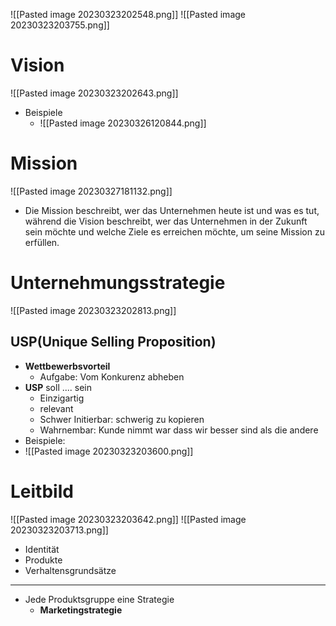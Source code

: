 ![[Pasted image 20230323202548.png]]
![[Pasted image 20230323203755.png]]
# Vision
![[Pasted image 20230323202643.png]]
- Beispiele
	- ![[Pasted image 20230326120844.png]]
# Mission
![[Pasted image 20230327181132.png]]
- Die Mission beschreibt, wer das Unternehmen heute ist und was es tut, während die Vision beschreibt, wer das Unternehmen in der Zukunft sein möchte und welche Ziele es erreichen möchte, um seine Mission zu erfüllen.
# Unternehmungsstrategie
![[Pasted image 20230323202813.png]]
## USP(Unique Selling Proposition)
- **Wettbewerbsvorteil**
	- Aufgabe: Vom Konkurenz abheben
- **USP** soll .... sein
	- Einzigartig
	- relevant
	- Schwer Initierbar: schwerig zu kopieren
	- Wahrnembar: Kunde nimmt war dass wir besser sind als die andere
- Beispiele: 
- ![[Pasted image 20230323203600.png]]
# Leitbild
![[Pasted image 20230323203642.png]]
![[Pasted image 20230323203713.png]]
- Identität
- Produkte
- Verhaltensgrundsätze

---

- Jede Produktsgruppe eine Strategie
	- **Marketingstrategie**